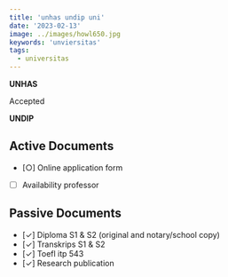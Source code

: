 ```yaml
---
title: 'unhas undip uni'
date: '2023-02-13'
image: ../images/howl650.jpg
keywords: 'unviersitas'
tags:
  - universitas
---
```


**UNHAS**

Accepted

**UNDIP**

## Active Documents

- [○] Online application form
- [ ] Availability professor

## Passive Documents

- [✓] Diploma S1 & S2 (original and notary/school copy)
- [✓] Transkrips S1 & S2
- [✓] Toefl itp 543
- [✓] Research publication
